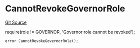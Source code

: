 # CannotRevokeGovernorRole
[Git Source](https://github.com/FloorDAO/floor-v2/blob/c8169a0594ad07a37d169672a50f4155c41be809/src/contracts/authorities/AuthorityRegistry.sol)

require(role != GOVERNOR, 'Governor role cannot be revoked');


```solidity
error CannotRevokeGovernorRole();
```

